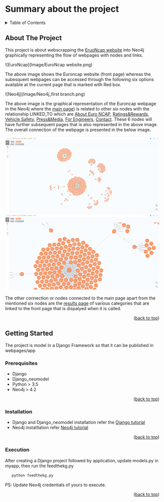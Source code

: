 # Summary about the project

<!-- TABLE OF CONTENTS -->
<details>
  <summary>Table of Contents</summary>
  <ol>
    <li><a href="#about-the-project">About The Project</a></li>
    <li>
      <a href="#getting-started">Getting Started</a>
      <ul>
        <li><a href="#prerequisites">Prerequisites</a></li>
        <li><a href="#installation">Installation</a></li>
        <li><a href="#execution">Execution</a></li>
      </ul>
    </li>
    
  </ol>
</details>



<!-- ABOUT THE PROJECT -->
## About The Project
This project is about webscrapping the [EruoNcap website](https://www.euroncap.com/en/) into Neo4j graphically representing the flow of webpages with nodes and links.

![EuroNcap](Image/EuroNcap website.png)

The above image shows the Euroncap website (front page) whereas the subesquent webpages can be accessed through the following six options available at the current page that is marked with Red box.

![Neo4j](Image/Neo4j_first branch.png)

The above image is the graphical representation of the Euroncap webpage in the Neo4j where the [main page](https://www.euroncap.com/en/)) is related to other six nodes with the relationship LINKED_TO which are [About Euro NCAP](https://www.euroncap.com/en/about-euro-ncap/), [Ratings&Rewards](https://www.euroncap.com/en/ratings-rewards/), [Vehicle Safety](https://www.euroncap.com/en/vehicle-safety/), [Press&Media](https://www.euroncap.com/en/press-media/), [For Engineers](https://www.euroncap.com/en/for-engineers/), [Contact](https://www.euroncap.com/en/contact/). These 6 nodes will have further subsequent pages that is also represented in the above image. The overall connection of the webpage is presented in the below image.

![Neo4j](Image/Overall_connection.png)
![Neo4j](Image/Overall_connection_zoomed.png)

The other connection or nodes connected to the main page apart from the mentioned six nodes are the [results page](https://www.euroncap.com/en/results/ford/mustang-mach-e/43812) of various categories that are linked to the front page that is dispalyed when it is called.

<p align="right">(<a href="#top">back to top</a>)</p>


<!-- GETTING STARTED -->
## Getting Started

The project is model in a Django Framework so that it can be published in webpages/app

### Prerequisites

* Django
* Django_neomodel
* Python > 3.5
* Neo4j > 4.2

<p align="right">(<a href="#top">back to top</a>)</p>

### Installation

* Django and Django_neomodel installation refer the [Django tutorial](https://github.com/Ganesamanian/Webscrapping-EuroNcap-using-Scrapy-to-Neo4j/blob/master/Document/Django.pdf)
* Neo4j instatllation refer [Neo4j tutorial](https://github.com/Ganesamanian/Webscrapping-EuroNcap-using-Scrapy-to-Neo4j/blob/master/Document/Neo4j.pdf)

<p align="right">(<a href="#top">back to top</a>)</p>

### Execution

After creating a Django project followed by application, update models.py in myapp, then run the feedthekg.py

```bash
   python feedthekg.py
```

PS: Update Neo4j credentials of yours to execute.

<p align="right">(<a href="#top">back to top</a>)</p>







